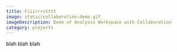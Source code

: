 ```yaml
---
title: Fiiirrrstttt
image: static/collaboration-demo.gif
imageDescription: Demo of Analysis Workspace with Collaboration
category: projects
---
```


blah blah blah 